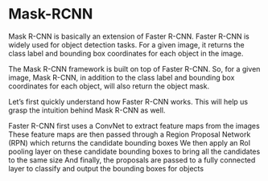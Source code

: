 # Mask-RCNN
Mask R-CNN is basically an extension of Faster R-CNN. Faster R-CNN is widely used for object detection tasks. For a given image, it returns the class label and bounding box coordinates for each object in the image.

The Mask R-CNN framework is built on top of Faster R-CNN. So, for a given image, Mask R-CNN, in addition to the class label and bounding box coordinates for each object, will also return the object mask.

Let’s first quickly understand how Faster R-CNN works. This will help us grasp the intuition behind Mask R-CNN as well.

Faster R-CNN first uses a ConvNet to extract feature maps from the images
These feature maps are then passed through a Region Proposal Network (RPN) which returns the candidate bounding boxes
We then apply an RoI pooling layer on these candidate bounding boxes to bring all the candidates to the same size
And finally, the proposals are passed to a fully connected layer to classify and output the bounding boxes for objects

